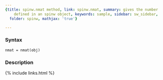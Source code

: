 ```yaml
---
{title: spinw.nmat method, link: spinw.nmat, summary: gives the number of matrices
    defined in an spinw object, keywords: sample, sidebar: sw_sidebar, permalink: spinw_nmat,
  folder: spinw, mathjax: 'true'}

---
```


### Syntax

`nmat = nmat(obj)`

### Description



{% include links.html %}
